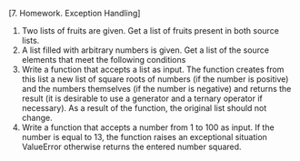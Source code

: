 [7. Homework. Exception Handling]

1. Two lists of fruits are given. Get a list of fruits present in both source lists.
2. A list filled with arbitrary numbers is given. Get a list of the source elements that meet the following conditions
3. Write a function that accepts a list as input. The function creates from this list a new list of square roots of numbers (if the number is positive) and the numbers themselves (if the number is negative) and returns the result (it is desirable to use a generator and a ternary operator if necessary). As a result of the function, the original list should not change.
4. Write a function that accepts a number from 1 to 100 as input. If the number is equal to 13, the function raises an exceptional situation ValueError otherwise returns the entered number squared.
